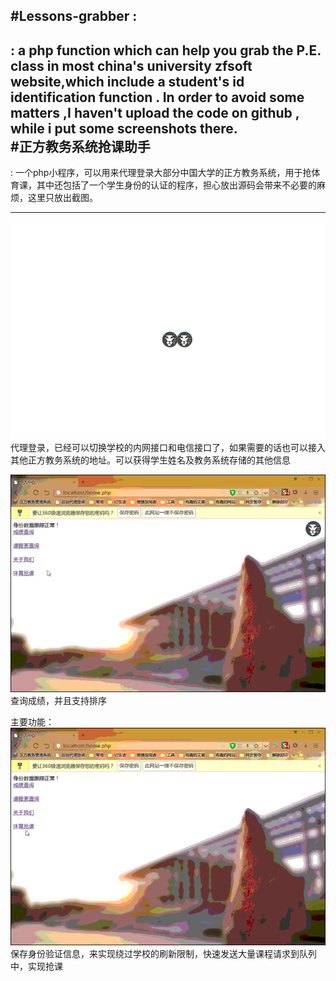 #Lessons-grabber :
---
: a php function which can help you grab the P.E. class in most china's university zfsoft website,which include a student's id identification function . In order to avoid some matters ,I haven't upload the code on github , while i put some screenshots there. 	
#正方教务系统抢课助手
---
: 一个php小程序，可以用来代理登录大部分中国大学的正方教务系统，用于抢体育课，其中还包括了一个学生身份的认证的程序，担心放出源码会带来不必要的麻烦，这里只放出截图。

---
![login][1]
代理登录，已经可以切换学校的内网接口和电信接口了，如果需要的话也可以接入其他正方教务系统的地址。可以获得学生姓名及教务系统存储的其他信息

![check-score][2]
查询成绩，并且支持排序

主要功能：
![get-PE][3]
保存身份验证信息，来实现绕过学校的刷新限制，快速发送大量课程请求到队列中，实现抢课

  [1]: login.gif
  [2]: checkscore.gif
  [3]: getPE.gif